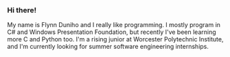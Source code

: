 ### Hi there!

My name is Flynn Duniho and I really like programming. I mostly program in C# and Windows Presentation Foundation, but recently I've been learning more C and Python too. I'm a rising junior at Worcester Polytechnic Institute, and I'm currently looking for summer software engineering internships. 

